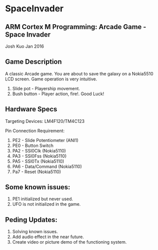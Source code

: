 # SpaceInvader

ARM Cortex M Programming: Arcade Game - Space Invader
-----------------------------

Josh Kuo
Jan 2016

Game Description
-----------------------------
A classic Arcade game. 
You are about to save the galaxy on a Nokia5510 LCD screen. 
Game operation is very intuitive. 
1) Slide pot - Playership movement.
2) Bush button - Player action, fire!. 
Good Luck!

Hardware Specs
-----------------------------
Targeting Devices:	LM4F120/TM4C123
 
Pin Connection Requirement:
 
 1. PE2	-	Slide Potentiometer (ANI1)
 2. PE0	-	Button Switch
 3. PA2	-	SSI0Clk (Nokia5110)
 4. PA3	-	SSI0Fss (Nokia5110)
 5. PA5	-	SSI0Tx	(Nokia5110)
 6. PA6	-	Data/Command (Nokia5110)
 7. Pa7	-	Reset (Nokia5110)


Some known issues:
-----------------------------
1) PE1 initialized but never used.
2) UFO is not initialized in the game.

Peding Updates:
-----------------------------
1) Solving known issues.
2) Add audio effect in the near future.
3) Create video or picture demo of the functioning system.
